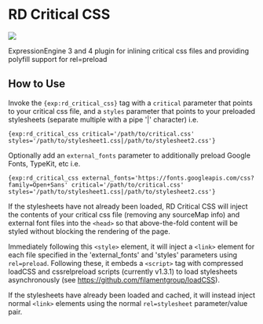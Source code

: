 # RD Critical CSS

![](https://img.shields.io/badge/ExpressionEngine-3%2B-1883E9.svg)

ExpressionEngine 3 and 4 plugin for inlining critical css files and providing polyfill support for rel=preload

## How to Use

Invoke the `{exp:rd_critical_css}` tag with a `critical` parameter that points to your critical css file, and a `styles` parameter that points to your preloaded stylesheets (separate multiple with a pipe '|' character) i.e.

```
{exp:rd_critical_css critical='/path/to/critical.css' styles='/path/to/stylesheet1.css|/path/to/stylesheet2.css'}
```

Optionally add an `external_fonts` parameter to additionally preload Google Fonts, TypeKit, etc i.e.

```
{exp:rd_critical_css external_fonts='https://fonts.googleapis.com/css?family=Open+Sans' critical='/path/to/critical.css' styles='/path/to/stylesheet1.css|/path/to/stylesheet2.css'}
```

If the stylesheets have not already been loaded, RD Critical CSS will inject the contents of your critical css file (removing any sourceMap info) and external font files into the `<head>` so that above-the-fold content will be styled without blocking the rendering of the page.

Immediately following this `<style>` element, it will inject a `<link>` element for each file specified in the 'external_fonts' and 'styles' parameters using `rel=preload`. Following these, it embeds a `<script>` tag with compressed loadCSS and cssrelpreload scripts (currently v1.3.1) to load stylesheets asynchronously (see https://github.com/filamentgroup/loadCSS).

If the stylesheets have already been loaded and cached, it will instead inject normal `<link>` elements using the normal `rel=stylesheet` parameter/value pair.